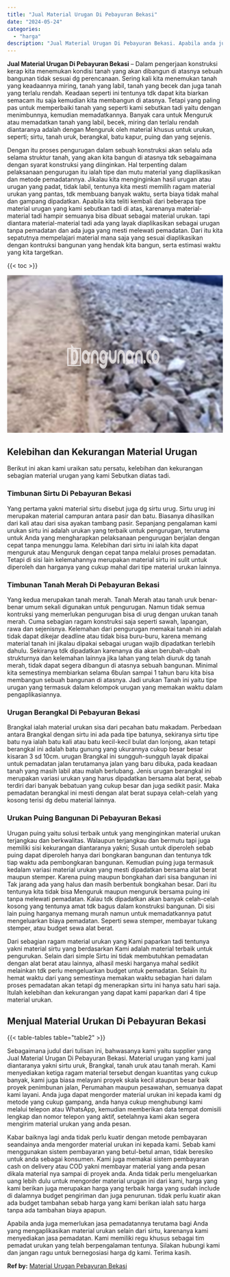 ```yaml
---
title: "Jual Material Urugan Di Pebayuran Bekasi"
date: "2024-05-24"
categories: 
  - "harga"
description: "Jual Material Urugan Di Pebayuran Bekasi. Apabila anda juga memerlukan jasa pemadatannya terutama bagi Anda yang mengaplikasikan material urukan selain dari..."
---
```


**Jual Material Urugan Di Pebayuran Bekasi** – Dalam pengerjaan konstruksi kerap kita menemukan kondisi tanah yang akan dibangun di atasnya sebuah bangunan tidak sesuai dg perencanaan. Sering kali kita menemukan tanah yang keadaannya miring, tanah yang labil, tanah yang becek dan juga tanah yang terlalu rendah. Keadaan seperti ini tentunya tdk dapat kita biarkan semacam itu saja kemudian kita membangun di atasnya. Tetapi yang paling pas untuk memperbaiki tanah yang seperti kami sebutkan tadi yaitu dengan menimbunnya, kemudian memadatkannya. Banyak cara untuk Menguruk atau memadatkan tanah yang labil, becek, miring dan terlalu rendah diantaranya adalah dengan Menguruk oleh material khusus untuk urukan, seperti; sirtu, tanah uruk, berangkal, batu kapur, puing dan yang sejenis.

Dengan itu proses pengurugan dalam sebuah konstruksi akan selalu ada selama struktur tanah, yang akan kita bangun di atasnya tdk sebagaimana dengan syarat konstruksi yang diinginkan. Hal terpenting dalam pelaksanaan pengurugan itu ialah tipe dan mutu material yang diaplikasikan dan metode pemadatannya. Jikalau kita menginginkan hasil urugan atau urugan yang padat, tidak labil, tentunya kita mesti memilih ragam material urukan yang pantas, tdk membuang banyak waktu, serta biaya tidak mahal dan gampang dipadatkan. Apabila kita teliti kembali dari beberapa tipe material urugan yang kami sebutkan tadi di atas, karenanya material-material tadi hampir semuanya bisa dibuat sebagai material urukan. tapi diantara material-material tadi ada yang layak diaplikasikan sebagai urugan tanpa pemadatan dan ada juga yang mesti melewati pemadatan. Dari itu kita sepatutnya mempelajari material mana saja yang sesuai diaplikasikan dengan kontruksi bangunan yang hendak kita bangun, serta estimasi waktu yang kita targetkan.

{{< toc >}}

![Jual Material Urugan Di Pebayuran Bekasi](/images/jual-urugan-02.png)

## Kelebihan dan Kekurangan Material Urugan

Berikut ini akan kami uraikan satu persatu, kelebihan dan kekurangan sebagian material urugan yang kami Sebutkan diatas tadi.

### Timbunan Sirtu Di Pebayuran Bekasi

Yang pertama yakni material sirtu disebut juga dg sirtu urug. Sirtu urug ini merupakan material campuran antara pasir dan batu. Biasanya dihasilkan dari kali atau dari sisa ayakan tambang pasir. Sepanjang pengalaman kami urukan sirtu ini adalah urukan yang terbaik untuk pengurugan, terutama untuk Anda yang mengharapkan pelaksanaan pengurugan berjalan dengan cepat tanpa menunggu lama. Kelebihan dari sirtu ini ialah kita dapat menguruk atau Menguruk dengan cepat tanpa melalui proses pemadatan. Tetapi di sisi lain kelemahannya merupakan material sirtu ini sulit untuk diperoleh dan harganya yang cukup mahal dari tipe material urukan lainnya.

### Timbunan Tanah Merah Di Pebayuran Bekasi

Yang kedua merupakan tanah merah. Tanah Merah atau tanah uruk benar-benar umum sekali digunakan untuk pengurugan. Namun tidak semua kontruksi yang memerlukan pengurugan bisa di urug dengan urukan tanah merah. Cuma sebagian ragam konstruksi saja seperti sawah, lapangan, rawa dan sejenisnya. Kelemahan dari pengurugan memakai tanah ini adalah tidak dapat dikejar deadline atau tidak bisa buru-buru, karena memang material tanah ini jikalau dipakai sebagai urugan wajib dipadatkan terlebih dahulu. Sekiranya tdk dipadatkan karenanya dia akan berubah-ubah strukturnya dan kelemahan lainnya jika lahan yang telah diuruk dg tanah merah, tidak dapat segera dibangun di atasnya sebuah bangunan. Minimal kita semestinya membiarkan selama 6bulan sampai 1 tahun baru kita bisa membangun sebuah bangunan di atasnya. Jadi urukan Tanah ini yaitu tipe urugan yang termasuk dalam kelompok urugan yang memakan waktu dalam pengaplikasiannya.

### Urugan Berangkal Di Pebayuran Bekasi

Brangkal ialah material urukan sisa dari pecahan batu makadam. Perbedaan antara Brangkal dengan sirtu ini ada pada tipe batunya, sekiranya sirtu tipe batu nya ialah batu kali atau batu kecil-kecil bulat dan lonjong, akan tetapi berangkal ini adalah batu gunung yang ukurannya cukup besar besar kisaran 3 sd 10cm. urugan Brangkal ini sungguh-sungguh layak dipakai untuk pemadatan jalan terutamanya jalan yang baru dibuka, pada keadaan tanah yang masih labil atau malah berlubang. Jenis urugan berangkal ini merupakan variasi urukan yang harus dipadatkan bersama alat berat, sebab terdiri dari banyak bebatuan yang cukup besar dan juga sedikit pasir. Maka pemadatan berangkal ini mesti dengan alat berat supaya celah-celah yang kosong terisi dg debu material lainnya.

### Urukan Puing Bangunan Di Pebayuran Bekasi

Urugan puing yaitu solusi terbaik untuk yang menginginkan material urukan terjangkau dan berkwalitas. Walaupun terjangkau dan bermutu tapi juga memiliki sisi kekurangan diantaranya yakni; Susah untuk diperoleh sebab puing dapat diperoleh hanya dari bongkaran bangunan dan tentunya tdk tiap waktu ada pembongkaran bangunan. Kemudian puing juga termasuk kedalam variasi material urukan yang mesti dipadatkan bersama alat berat maupun stemper. Karena puing maupun bongkahan dari sisa bangunan ini Tak jarang ada yang halus dan masih berbentuk bongkahan besar. Dari itu tentunya kita tidak bisa Menguruk maupun menguruk bersama puing ini tanpa melewati pemadatan. Kalau tdk dipadatkan akan banyak celah-celah kosong yang tentunya amat tdk bagus dalam konstruksi bangunan. Di sisi lain puing harganya memang murah namun untuk memadatkannya patut mengeluarkan biaya pemadatan. Seperti sewa stemper, membayar tukang stemper, atau budget sewa alat berat.

Dari sebagian ragam material urukan yang Kami paparkan tadi tentunya yakni material sirtu yang berdasarkan Kami adalah material terbaik untuk pengurukan. Selain dari simple Sirtu ini tidak membutuhkan pemadatan dengan alat berat atau lainnya, alhasil meski harganya mahal sedikit melainkan tdk perlu mengeluarkan budget untuk pemadatan. Selain itu hemat waktu dari yang semestinya memakan waktu sebagian hari dalam proses pemadatan akan tetapi dg menerapkan sirtu ini hanya satu hari saja. Itulah kelebihan dan kekurangan yang dapat kami paparkan dari 4 tipe material urukan.

## Menjual Material Urukan Di Pebayuran Bekasi

{{< table-tables table="table2" >}}

Sebagaimana judul dari tulisan ini, bahwasanya kami yaitu supplier yang Jual Material Urugan Di Pebayuran Bekasi. Material urugan yang kami jual diantaranya yakni sirtu uruk, Brangkal, tanah uruk atau tanah merah. Kami menyediakan ketiga ragam material tersebut dengan kuantitas yang cukup banyak, kami juga biasa melayani proyek skala kecil ataupun besar baik proyek penimbunan jalan, Perumahan maupun pesawahan, semuanya dapat kami layani. Anda juga dapat mengorder material urukan ini kepada kami dg metode yang cukup gampang, anda hanya cukup menghubungi kami melalui telepon atau WhatsApp, kemudian memberikan data tempat domisili lengkap dan nomor telepon yang aktif, setelahnya kami akan segera mengirim material urukan yang anda pesan.

Kabar baiknya lagi anda tidak perlu kuatir dengan metode pembayaran seandainya anda mengorder material urukan ini kepada kami. Sebab kami menggunakan sistem pembayaran yang betul-betul aman, tidak beresiko untuk anda sebagai konsumen. Kami juga memakai sistem pembayaran cash on delivery atau COD yakni membayar material yang anda pesan dikala material nya sampai di proyek anda. Anda tidak perlu mengeluarkan uang lebih dulu untuk mengorder material urugan ini dari kami, harga yang kami berikan juga merupakan harga yang terbaik harga yang sudah include di dalamnya budget pengiriman dan juga penurunan. tidak perlu kuatir akan ada budget tambahan sebab harga yang kami berikan ialah satu harga tanpa ada tambahan biaya apapun.

Apabila anda juga memerlukan jasa pemadatannya terutama bagi Anda yang mengaplikasikan material urukan selain dari sirtu, karenanya kami menyediakan jasa pemadatan. Kami memiliki regu khusus sebagai tim pemadat urukan yang telah berpengalaman tentunya. Silakan hubungi kami dan jangan ragu untuk bernegosiasi harga dg kami. Terima kasih.

**Ref by:** [Material Urugan Pebayuran Bekasi](https://id.wikipedia.org/wiki/Material)
